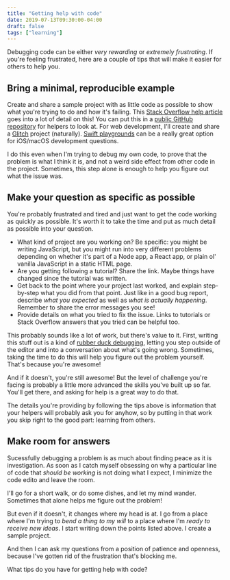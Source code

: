 ```yaml
---
title: "Getting help with code"
date: 2019-07-13T09:30:00-04:00
draft: false
tags: ["learning"]
---
```


Debugging code can be either _very rewarding_ or _extremely frustrating_. If you're feeling frustrated, here are a couple of tips that will make it easier for others to help you.

<!--more-->

## Bring a minimal, reproducible example

Create and share a sample project with as little code as possible to show what you're trying to do and how it's failing. This [Stack Overflow help article] goes into a lot of detail on this! You can put this in a [public GitHub repository] for helpers to look at. For web development, I'll create and share a [Glitch] project (naturally). [Swift playgrounds] can be a really great option for iOS/macOS development questions.

I do this even when I'm trying to debug my own code, to prove that the problem is what I think it is, and not a weird side effect from other code in the project. Sometimes, this step alone is enough to help you figure out what the issue was.

## Make your question as specific as possible

You're probably frustrated and tired and just want to get the code working as quickly as possible. It's worth it to take the time and put as much detail as possible into your question.

- What kind of project are you working on? Be specific: you might be writing JavaScript, but you might run into very different problems depending on whether it's part of a Node app, a React app, or plain ol' vanilla JavaScript in a static HTML page.
- Are you getting following a tutorial? Share the link. Maybe things have changed since the tutorial was written.
- Get back to the point where your project last worked, and explain step-by-step what you did from that point. Just like in a good bug report, describe _what you expected_ as well as _what is actually happening_. Remember to share the error messages you see!
- Provide details on what you tried to fix the issue. Links to tutorials or Stack Overflow answers that you tried can be helpful too.

This probably sounds like a lot of work, but there's value to it. First, writing this stuff out is a kind of [rubber duck debugging], letting you step outside of the editor and into a conversation about what's going wrong. Sometimes, taking the time to do this will help you figure out the problem yourself. That's because you're awesome!

And if it doesn't, you're still awesome! But the level of challenge you're facing is probably a little more advanced the skills you've built up so far. You'll get there, and asking for help is a great way to do that. 

The details you're providing by following the tips above is information that your helpers will probably ask you for anyhow, so by putting in that work you skip right to the good part: learning from others.

## Make room for answers

Sucessfully debugging a problem is as much about finding peace as it is investigation. As soon as I catch myself obsessing on why a particular line of code that _should be working_ is not doing what I expect, I minimize the code edito and leave the room.

I'll go for a short walk, or do some dishes, and let my mind wander. Sometimes that alone helps me figure out the problem!

But even if it doesn't, it changes where my head is at. I go from a place where I'm trying to _bend a thing to my will_ to a place where I'm _ready to receive new ideas_. I start writing down the points listed above. I create a sample project.

And then I can ask my questions from a position of patience and openness, because I've gotten rid of the frustration that's blocking me.

What tips do you have for getting help with code?

[Stack Overflow help article]: https://stackoverflow.com/help/minimal-reproducible-example
[public GitHub repository]: https://github.com/
[Glitch]: https://glitch.com/
[Swift playgrounds]: https://developer.apple.com/swift-playgrounds/
[rubber duck debugging]: https://en.wikipedia.org/wiki/Rubber_duck_debugging